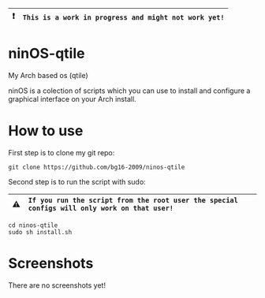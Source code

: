 :exclamation: | ```This is a work in progress and might not work yet!```
:---: | :---

# ninOS-qtile
My Arch based os (qtile) 

ninOS is a colection of scripts which you can use to install and configure a graphical interface on your Arch install.

# How to use

First step is to clone my git repo:
```
git clone https://github.com/bg16-2009/ninos-qtile
```

Second step is to run the script with sudo:

:warning: | ```If you run the script from the root user the special configs will only work on that user! ```
:---: | :---
```
cd ninos-qtile
sudo sh install.sh
```

# Screenshots

There are no screenshots yet!
